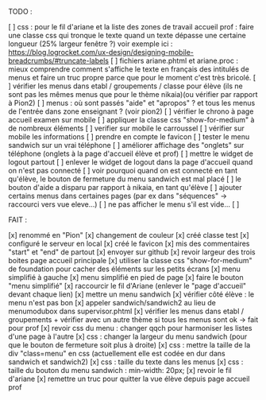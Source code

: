 TODO : 

[ ] css : pour le fil d'ariane et la liste des zones de travail accueil prof : faire une classe css qui tronque le texte quand un texte dépasse une certaine longueur (25% largeur fenêtre ?) voir exemple ici : https://blog.logrocket.com/ux-design/designing-mobile-breadcrumbs/#truncate-labels
[ ] fichiers ariane.phtml et ariane.proc : mieux comprendre comment s'affiche le texte en français des intitulés de menus et faire un truc propre parce que pour le moment c'est très bricolé.
[ ] vérifier les menus dans etabl / groupements / classe pour élève (ils ne sont pas les mêmes menus que pour le thème nikaia)(ou vérifier par rapport à Pion2)
[ ] menus : où sont passés "aide" et "apropos" ? et tous les menus de l'entrée dans zone enseignant ? (voir pion2)
[ ] vérifier le chrono à page accueil examen sur mobile
[ ] appliquer la classe css "show-for-medium" à de nombreux éléments
[ ] verifier sur mobile le carroussel
[ ] vérifier sur mobile les informations
[ ] prendre en compte le favicon
[ ] tester le menu sandwich sur un vrai téléphone
[ ] améliorer affichage des "onglets" sur téléphone (onglets à la page d'accueil élève et prof)
[ ] mettre le widget de logout partout
[ ] enlever le widget de logout dans la page d'accueil quand on n'est pas connecté
[ ] voir pourquoi quand on est connecté en tant qu'élève, le bouton de fermeture du menu sandwich est mal placé
[ ] le bouton d'aide a disparu par rapport à nikaia, en tant qu'élève
[ ] ajouter certains menus dans certaines pages (par ex dans "séquences" -> raccourci vers vue eleve...)
[ ] ne pas afficher le menu s'il est vide...
[ ] 


FAIT : 

[x] renommé en "Pion"
[x] changement de couleur 
[x] créé classe test
[x] configuré le serveur en local
[x] créé le favicon
[x] mis des commentaires "start" et "end" de partout
[x] envoyer sur github
[x] revoir largeur des trois boites page accueil principale
[x] utiliser la classe css "show-for-medium" de foundation pour cacher des éléments sur les petits écrans
[x] menu simplifié à gauche
[x] menu simplifié en pied de page
[x] faire le bouton "menu simplifié"
[x] raccourcir le fil d'Ariane (enlever le "page d'accueil" devant chaque lien)
[x] mettre un menu sandwich
[x] vérifier côté élève : le menu n'est pas bon
[x] appeler sandwich/sandwich2 au lieu de menumodubox dans supervisor.phtml
[x] vérifier les menus dans etabl / groupements + vérifier avec un autre thème si tous les menus sont ok -> fait pour prof
[x] revoir css du menu : changer qqch pour harmoniser les listes d'une page à l'autre
[x] css : changer la largeur du menu sandwich (pour que le bouton de fermeture soit plus à droite)
[x] css : mettre la taille de la div "class=menu" en css (actuellement elle est codée en dur dans sandwich et sandwich2)
[x] css : taille du texte dans les menus
[x] css : taille du bouton du menu sandwich : min-width: 20px;
[x] revoir le fil d'ariane
[x] remettre un truc pour quitter la vue élève depuis page accueil prof

